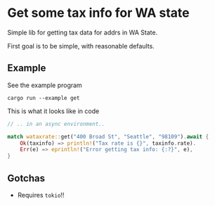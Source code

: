 # Get some tax info for WA state
Simple lib for getting tax data for addrs in WA State.

First goal is to be simple, with reasonable defaults.

## Example

See the example program
```
cargo run --example get
```

This is what it looks like in code
```rust
// .. in an async environment..

match wataxrate::get("400 Broad St", "Seattle", "98109").await {
    Ok(taxinfo) => println!("Tax rate is {}", taxinfo.rate).
    Err(e) => eprintln!("Error getting tax info: {:?}", e),
}
```

## Gotchas
- Requires `tokio`!!